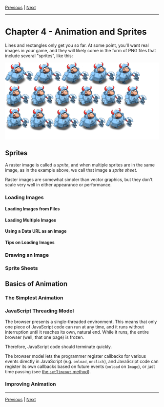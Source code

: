 [Previous](./Chapter3.md) | [Next](./Chapter5.md)

<hr>

# Chapter 4 - Animation and Sprites

Lines and rectangles only get you so far. At some point, you'll want real
images in your game, and they will likely come in the form of PNG files that
include several "sprites", like this:

![knight](../public/img/spritesheet.png)

## Sprites

A raster image is called a _sprite_, and when multiple sprites are in the same
image, as in the example above, we call that image a _sprite sheet_.

Raster images are somewhat simpler than vector graphics, but they don't scale
very well in either appearance or performance.

### Loading Images

#### Loading Images from Files

#### Loading Multiple Images

#### Using a Data URL as an Image

#### Tips on Loading Images

### Drawing an Image

### Sprite Sheets

## Basics of Animation

### The Simplest Animation

### JavaScript Threading Model

The browser presents a single-threaded environment. This means that only one
piece of JavaScript code can run at any time, and it runs without interruption
until it reaches its own, natural end. While it runs, the entire browser (well,
that one page) is frozen.

Therefore, JavaScript code should terminate quickly.

The browser model lets the programmer register callbacks for various events
directly in JavaScript (e.g. `onload`, `onclick`), and JavaScript code can
register its own callbacks based on future events (`onload` on `Image`), or
just time passing (see [the `setTimeout` method][setTimeout]).

[setTimeout]: https://developer.mozilla.org/en-US/docs/Web/API/Window/setTimeout

### Improving Animation

<hr>

[Previous](./Chapter3.md) | [Next](./Chapter5.md)
